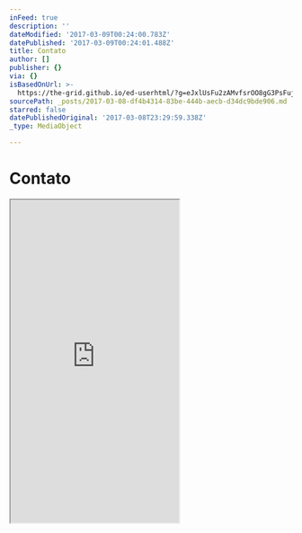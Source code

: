 ```yaml
---
inFeed: true
description: ''
dateModified: '2017-03-09T00:24:00.783Z'
datePublished: '2017-03-09T00:24:01.488Z'
title: Contato
author: []
publisher: {}
via: {}
isBasedOnUrl: >-
  https://the-grid.github.io/ed-userhtml/?g=eJxlUsFu2zAMvfsrOO8gG3PsFujQwU4yoMCKnXbYCuww7KDKdKxWtjyJTuoW-fdRTtqtKXKI_Pgk8j2-Za23oOtVvBsbaxeP5w_n20-X6uyicxeTidfRtTYG7EjQTbCU0DpsVnFLNPiyKFrsnf4z4khetfn8RK5sVzTWdb5485jtje4RQnVZyHUeLQtuv46W_w2xkPU2Bk-TwVXc2J4Wjey0mUrdt-g0VTPm9SOW4DtpTKWssa58Ly_DryJ8oIU0etOXCntCV9XaD0ZO5a2x6r6K1zctAko_AVkYPb5WxaJ2u92JlMXtqE2NrojXP0NhVgBHMCiBFs3gYbIjdPL-oNDPTTJopKcMZF9DM_b5s2KvnB4IaBpYZpi5uJNbeUDj9VY6OHGvSvi6Im37pM6AUniKAsvDCupcOZSEXwx2LDmhNAM7BGqoPkWCVbpvskNRilcbE1kkwqhfpW-5dtIxVOVI9jsGt0VJbkSGWtSblpj-8fxypvipV_-q1ofai39iviHZJ0Z9a3cB8N4cLuyryOfeKR4zEYdQCVgFRbwrGRTkg7NkecXwGcRz7ASUh49wTuEDiNc7O9joC-xusZ43mN95EXpxAq2suV04smn15ImdU63sN8jwi8fP_rpgIbXa5zP7R2BXoBtInE-P__BuBYL7DgYJxSs0dMOaMYc0ur6KyE3wdLpbbtHjDuZsXfO0SVqdMHLda9Ic60dMjqt9yzkGnW_DHtg-1UKCLGTPNs9ZUW5OywbpGBV_Nd3ITYgGh-bX2e8MBhk4zMz5xIxvtma9fOYJOEV0hWwnJj4LnLSK9mlSWzWGxzIQB-NFWi2PO1hHfwH83nmG
sourcePath: _posts/2017-03-08-df4b4314-83be-444b-aecb-d34dc9bde906.md
starred: false
datePublishedOriginal: '2017-03-08T23:29:59.338Z'
_type: MediaObject

---
```

# Contato

<iframe src="https://the-grid.github.io/ed-userhtml/?g=eJxlUctu2zAQvPsrWAIBJFSi5DgqAsvywUAOveTUWxAYK3ItUaAe1lJ2Vcf_Xsp22gQ5kZzd2Z0ZrpQ-MGmAKON27HDX9nV41KpAy5kCC-HQm4yX1na0jCJQtW7Ee6OQbR3ZNoJ4b6qOM7KjwYw7ui2XbB7HdykrURelXbIkjrvfKV-zVeRWuoNkrzu79nZDI61uG88_HaBnewoqCvYBBSpTrRxqbGxQ6EwJJ-nJ4PTejD9VINFhskeweIODwn5qo834C4pnqDHQ6mZv62TzIP_viBYhDuERyYZzATX8aRs40sUZldDjZ7M81TvvW6GFBGM85eb6_qmiTOI7wq--uJ9WJNxaraYL9TLLv_NrsKIinu6zwn7hvMSv6V50bm1jn1uFQjeEvd1MAtCbcvHPZ9_zV9EtvdktRgY0NpJNa3gUdVAgqHtRtG1h0FWUljBlfPFwrUYVud-kfLw2TZrWX8auZ4x5H7pYxo66Ue1RfATf3tjLqy-6gUrv5BiMXQtbUFtptPOyZFxC2A15mCzi5PFh8fB4n8znP5KEBxcCNpA7wiRta_CAxnFpyWw_oKuf_XT2T9tfbSTswg" height="575" style=""></iframe>